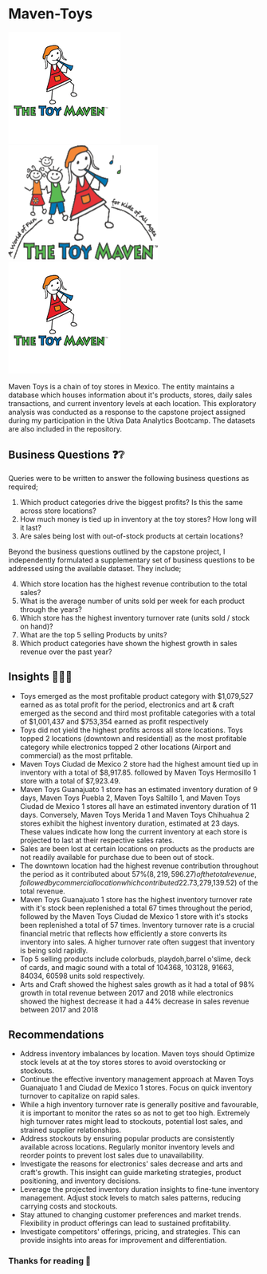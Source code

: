# Maven-Toys
![maven](https://github.com/panndda/Maven-Toys/blob/main/maven2.png) <img src="https://github.com/panndda/Maven-Toys/blob/main/maven.png" width="300" height="230" />   ![maven2](https://github.com/panndda/Maven-Toys/blob/main/maven2.png)

Maven Toys is a chain of toy stores in Mexico. The entity maintains a database which houses information about it's products, stores, daily sales transactions, and current inventory levels at each location.
This exploratory analysis was conducted as a response to the capstone project assigned during my participation in the Utiva Data Analytics Bootcamp.
The datasets are also included in the repository.

## Business Questions ❓❔
Queries were to be written to answer the following business questions as required;

1. Which product categories drive the biggest profits? Is this the same across store
locations?
2. How much money is tied up in inventory at the toy stores? How long will it last?
3. Are sales being lost with out-of-stock products at certain locations?

Beyond the business questions outlined by the capstone project, I independently formulated a supplementary set of business questions to be addressed using the available dataset. They include;

4. Which store location has the highest revenue contribution to the total sales?
5. What is the average number of units sold per week for each product through the years?
6. Which store has the highest inventory turnover rate (units sold / stock on hand)?
7. What are the top 5 selling Products by units?
8. Which product categories have shown the highest growth in sales revenue over the past year?

## Insights 📝👨‍💻
* Toys emerged as the most profitable product category with $1,079,527 earned as as total profit for the period, electronics and art & craft emerged as the second and third most profitable categories with a total of $1,001,437 and $753,354 earned as profit respectively
* Toys did not yield the highest profits across all store locations. Toys topped 2 locations (downtown and residential) as the most profitable category while electronics topped 2 other locations (Airport and commercial) as the most prfitable.
* Maven Toys Ciudad de Mexico 2 store had the highest amount tied up in inventory with a total of $8,917.85. followed by Maven Toys Hermosillo 1 store with a total of $7,923.49.
* Maven Toys Guanajuato 1 store has an estimated inventory duration of 9 days, Maven Toys Puebla 2, Maven Toys Saltillo 1, and Maven Toys Ciudad de Mexico 1 stores all have an estimated inventory duration of 11 days. Conversely, Maven Toys Merida 1 and Maven Toys Chihuahua 2 stores exhibit the highest inventory duration, estimated at 23 days. These values indicate how long the current inventory at each store is projected to last at their respective sales rates.
* Sales are been lost at certain locations on products as the products are not readily available for purchase due to been out of stock.
* The downtown location had the highest revenue contribution throughout the period as it contributed about 57%($8,219,596.27) of the total revenue, followed by commercial location which contributed 22.7%($3,279,139.52) of the total revenue.
* Maven Toys Guanajuato 1 store has the highest inventory turnover rate with it's stock been replenished a total 67 times throughout the period, followed by the Maven Toys Ciudad de Mexico 1 store with it's stocks been replenished a total of 57 times. Inventory turnover rate is a crucial financial metric that reflects how efficiently a store converts its inventory into sales. A higher turnover rate often suggest that inventory is being sold rapidly.
* Top 5 selling products include colorbuds, playdoh,barrel o'slime, deck of cards, and magic sound with a total of 104368, 103128, 91663, 84034, 60598 units sold respectively.
* Arts and Craft showed the highest sales growth as it had a total of 98% growth in total revenue between 2017 and 2018 while electronics showed the highest decrease it had a 44% decrease in sales revenue between 2017 and 2018

## Recommendations
* Address inventory imbalances by location. Maven toys should Optimize stock levels at at the toy stores stores to avoid overstocking or stockouts.
* Continue the effective inventory management approach at Maven Toys Guanajuato 1 and Ciudad de Mexico 1 stores. Focus on quick inventory turnover to capitalize on rapid sales.
* While a high inventory turnover rate is generally positive and favourable, it is important to monitor the rates so as not to get too high. Extremely high turnover rates might lead to stockouts, potential lost sales, and strained supplier relationships.
* Address stockouts by ensuring popular products are consistently available across locations. Regularly monitor inventory levels and reorder points to prevent lost sales due to unavailability.
* Investigate the reasons for electronics' sales decrease and arts and craft's growth. This insight can guide marketing strategies, product positioning, and inventory decisions.
*  Leverage the projected inventory duration insights to fine-tune inventory management. Adjust stock levels to match sales patterns, reducing carrying costs and stockouts.
*  Stay attuned to changing customer preferences and market trends. Flexibility in product offerings can lead to sustained profitability.
*  Investigate competitors' offerings, pricing, and strategies. This can provide insights into areas for improvement and differentiation.

### Thanks for reading 🙏
